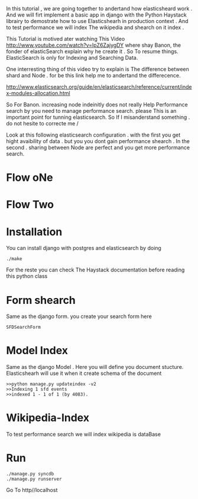 
In this tutorial , we are going together to andertand how 
elasticsheard work . And we will firt implement a basic app in 
django with the Python Haystack librairy to demostrate how to use 
Elasticshearh in production context . And to test performance we 
will index The wikipedia and shearch on it index .


This Tutorial is motived ater watching This Video 
http://www.youtube.com/watch?v=lpZ6ZajygDY where shay Banon, the fonder 
of elasticSearch explain why he create it .
So To resume things. ElasticSearch is only for Indexing and Searching Data.

One interresting thing of this video try to explain is The difference 
between shard and Node . for be this link help me to andertand the
differecence.

http://www.elasticsearch.org/guide/en/elasticsearch/reference/current/index-modules-allocation.html


So For Banon. increasing node indeinitly does not really Help Performance
search by you need to manage performance search. please This is an 
important point for tunning elasticsearch. So If I misanderstand
something . do not hesite to correcte me /

Look at this following elasticsearch configuration . with the
first you get hight avaibility of data . but you you dont gain
performance shearch . In the second . sharing between Node are
perfect and you get more performance search.

Flow oNe
=======



Flow Two
=======







Installation
===========
You can install django with postgres and elasticsearch by doing 

    ./make

For the reste you can check The Haystack documentation before
reading this python class

Form shearch
============
Same as the django form. you create your search form here 

    SFDSearchForm


Model Index
============
Same as the django Model . Here you will define you document
stucture. Elasticshearh will use it when it create schema of 
the document



    >>python manage.py updateindex -v2
    >>Indexing 1 sfd events
    >>indexed 1 - 1 of 1 (by 4083).


Wikipedia-Index
===============
To test performance search we will index wikipedia is dataBase



Run 
===

    ./manage.py syncdb
    ./manage.py runserver

 
Go To http//localhost




















 

